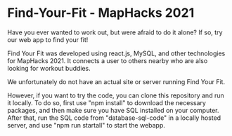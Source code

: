 # Find-Your-Fit - MapHacks 2021

Have you ever wanted to work out, but were afraid to do it alone? If so, try our web app to find your fit!

Find Your Fit was developed using react.js, MySQL, and other technologies for MapHacks 2021. It connects a user to others nearby who are also looking for workout buddies.

We unfortunately do not have an actual site or server running Find Your Fit. 

However, if you want to try the code, you can clone this repository and run it locally. To do so, first use "npm install" to download the necessary packages, and then make sure you have SQL installed on your computer. After that, run the SQL code from "database-sql-code" in a locally hosted server, and use "npm run startall" to start the webapp. 
